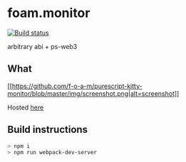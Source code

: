 # foam.monitor

[![Build status](https://travis-ci.org/f-o-a-m/foam.monitor.svg?branch=browser)](https://travis-ci.org/f-o-a-m/foam.master?branch=browser)

arbitrary abi + ps-web3

## What

[[https://github.com/f-o-a-m/purescript-kitty-monitor/blob/master/img/screenshot.png|alt=screenshot]]

Hosted [here](https://f-o-a-m.github.io/purescript-kitty-monitor/)

## Build instructions
```bash
> npm i
> npm run webpack-dev-server
```
